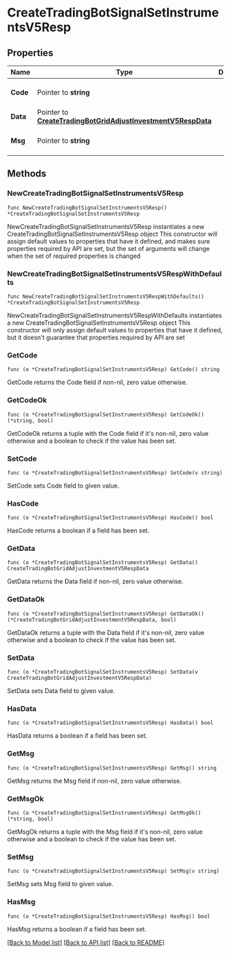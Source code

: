 # CreateTradingBotSignalSetInstrumentsV5Resp

## Properties

Name | Type | Description | Notes
------------ | ------------- | ------------- | -------------
**Code** | Pointer to **string** |  | [optional] [default to ""]
**Data** | Pointer to [**CreateTradingBotGridAdjustInvestmentV5RespData**](CreateTradingBotGridAdjustInvestmentV5RespData.md) |  | [optional] 
**Msg** | Pointer to **string** |  | [optional] [default to ""]

## Methods

### NewCreateTradingBotSignalSetInstrumentsV5Resp

`func NewCreateTradingBotSignalSetInstrumentsV5Resp() *CreateTradingBotSignalSetInstrumentsV5Resp`

NewCreateTradingBotSignalSetInstrumentsV5Resp instantiates a new CreateTradingBotSignalSetInstrumentsV5Resp object
This constructor will assign default values to properties that have it defined,
and makes sure properties required by API are set, but the set of arguments
will change when the set of required properties is changed

### NewCreateTradingBotSignalSetInstrumentsV5RespWithDefaults

`func NewCreateTradingBotSignalSetInstrumentsV5RespWithDefaults() *CreateTradingBotSignalSetInstrumentsV5Resp`

NewCreateTradingBotSignalSetInstrumentsV5RespWithDefaults instantiates a new CreateTradingBotSignalSetInstrumentsV5Resp object
This constructor will only assign default values to properties that have it defined,
but it doesn't guarantee that properties required by API are set

### GetCode

`func (o *CreateTradingBotSignalSetInstrumentsV5Resp) GetCode() string`

GetCode returns the Code field if non-nil, zero value otherwise.

### GetCodeOk

`func (o *CreateTradingBotSignalSetInstrumentsV5Resp) GetCodeOk() (*string, bool)`

GetCodeOk returns a tuple with the Code field if it's non-nil, zero value otherwise
and a boolean to check if the value has been set.

### SetCode

`func (o *CreateTradingBotSignalSetInstrumentsV5Resp) SetCode(v string)`

SetCode sets Code field to given value.

### HasCode

`func (o *CreateTradingBotSignalSetInstrumentsV5Resp) HasCode() bool`

HasCode returns a boolean if a field has been set.

### GetData

`func (o *CreateTradingBotSignalSetInstrumentsV5Resp) GetData() CreateTradingBotGridAdjustInvestmentV5RespData`

GetData returns the Data field if non-nil, zero value otherwise.

### GetDataOk

`func (o *CreateTradingBotSignalSetInstrumentsV5Resp) GetDataOk() (*CreateTradingBotGridAdjustInvestmentV5RespData, bool)`

GetDataOk returns a tuple with the Data field if it's non-nil, zero value otherwise
and a boolean to check if the value has been set.

### SetData

`func (o *CreateTradingBotSignalSetInstrumentsV5Resp) SetData(v CreateTradingBotGridAdjustInvestmentV5RespData)`

SetData sets Data field to given value.

### HasData

`func (o *CreateTradingBotSignalSetInstrumentsV5Resp) HasData() bool`

HasData returns a boolean if a field has been set.

### GetMsg

`func (o *CreateTradingBotSignalSetInstrumentsV5Resp) GetMsg() string`

GetMsg returns the Msg field if non-nil, zero value otherwise.

### GetMsgOk

`func (o *CreateTradingBotSignalSetInstrumentsV5Resp) GetMsgOk() (*string, bool)`

GetMsgOk returns a tuple with the Msg field if it's non-nil, zero value otherwise
and a boolean to check if the value has been set.

### SetMsg

`func (o *CreateTradingBotSignalSetInstrumentsV5Resp) SetMsg(v string)`

SetMsg sets Msg field to given value.

### HasMsg

`func (o *CreateTradingBotSignalSetInstrumentsV5Resp) HasMsg() bool`

HasMsg returns a boolean if a field has been set.


[[Back to Model list]](../README.md#documentation-for-models) [[Back to API list]](../README.md#documentation-for-api-endpoints) [[Back to README]](../README.md)


